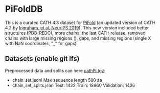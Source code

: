 # PiFoldDB

This is a curated CATH 4.3 dataset for [PiFold](https://github.com/A4Bio/PiFold) (an updated version of CATH 4.2 by [Ingraham, et al, NeurIPS 2019](https://github.com/jingraham/neurips19-graph-protein-design)).
This new version included better structures (PDB-REDO), more chains, the last CATH release, removed chains with large missing regions (), gaps, and missing regions (single X with NaN coordinates, "_" for gaps) 

## Datasets (enable git lfs)

Preprocessed data and splits can here [cathPi.tgz](https://saco.csic.es/index.php/s/JR5BaqeiBGg7G3D):

- chain_set.jsonl   Max sequence length 500 aa
- chain_set_splits.json   Test: 1422 Train: 18960 Validation: 1436




